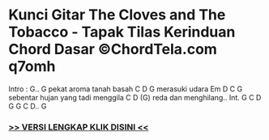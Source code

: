 
 # Kunci Gitar The Cloves and The Tobacco - Tapak Tilas Kerinduan Chord Dasar ©ChordTela.com q7omh


Intro : G.. G pekat aroma tanah basah C D G merasuki udara Em D C G sebentar hujan yang tadi menggila C D (G) reda dan menghilang.. Int. G C D G G C D.. G

###  <a href="https://shortlighzx.web.app?sq=Kunci Gitar The Cloves and The Tobacco - Tapak Tilas Kerinduan Chord Dasar ©ChordTela.com"> >> VERSI LENGKAP KLIK DISINI << </a>
